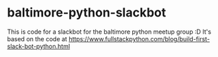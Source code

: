 # baltimore-python-slackbot
This is code for a slackbot for the baltimore python meetup group :D
It's based on the code at https://www.fullstackpython.com/blog/build-first-slack-bot-python.html
